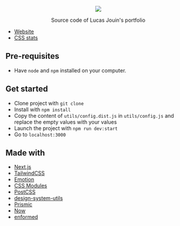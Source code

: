 <p align="center"> 
<img src="https://i.imgur.com/AjFbq6F.png" />
</p>
<p align="center">
  Source code of Lucas Jouin's portfolio
</p>

- [Website](https://lucasjouin.com)
- [CSS stats](https://cssstats.com/stats?url=https%3A%2F%2Flucasjouin.com&ua=Browser%20Default)

## Pre-requisites
* Have `node` and `npm` installed on your computer.

## Get started

* Clone project with `git clone`
* Install with `npm install`
* Copy the content of `utils/config.dist.js` in `utils/config.js` and replace the empty values with your values
* Launch the project with `npm run dev:start`
* Go to `localhost:3000`


## Made with
- [Next.js](https://nextjs.org/)
- [TailwindCSS](https://tailwindcss.com/docs/what-is-tailwind/)
- [Emotion](https://emotion.sh)
- [CSS Modules](https://css-tricks.com/css-modules-part-1-need/)
- [PostCSS](https://postcss.org/)
- [design-system-utils](https://github.com/mrmartineau/design-system-utils)
- [Prismic](https://prismic.io)
- [Now](http://now.sh)
- [enformed](http://enformed.io)
